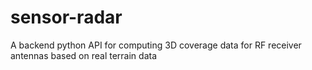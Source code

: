 # sensor-radar
A backend python API for computing 3D coverage data for RF receiver antennas based on real terrain data
